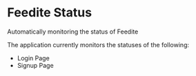 # Feedite Status
Automatically monitoring the status of Feedite

The application currently monitors the statuses of the following:
- Login Page
- Signup Page
